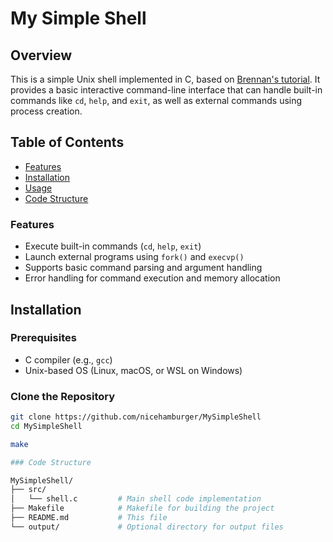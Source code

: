 # My Simple Shell

## Overview

This is a simple Unix shell implemented in C, based on [Brennan's tutorial](https://brennan.io/2015/01/16/write-a-shell-in-c/). It provides a basic interactive command-line interface that can handle built-in commands like `cd`, `help`, and `exit`, as well as external commands using process creation.

## Table of Contents

- [Features](#features)
- [Installation](#installation)
- [Usage](#usage)
- [Code Structure](#code-structure)

### Features

- Execute built-in commands (`cd`, `help`, `exit`)
- Launch external programs using `fork()` and `execvp()`
- Supports basic command parsing and argument handling
- Error handling for command execution and memory allocation

## Installation

### Prerequisites

- C compiler (e.g., `gcc`)
- Unix-based OS (Linux, macOS, or WSL on Windows)

### Clone the Repository

```bash
git clone https://github.com/nicehamburger/MySimpleShell
cd MySimpleShell

make

### Code Structure

MySimpleShell/
├── src/
│   └── shell.c         # Main shell code implementation
├── Makefile            # Makefile for building the project
├── README.md           # This file
└── output/             # Optional directory for output files
